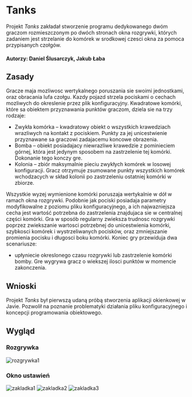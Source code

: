 # Tanks
Projekt _Tanks_ zakładał stworzenie programu dedykowanego dwóm graczom rozmieszczonym po dwóch stronach okna rozgrywki, których zadaniem jest strzelanie do komórek w
srodkowej czesci okna za pomoca przypisanych czołgów.  
#### Autorzy: Daniel Ślusarczyk, Jakub Łaba

## Zasady
Gracze maja mozliwosc wertykalnego poruszania sie swoimi jednostkami, oraz obracania lufa czołgu. Kazdy pojazd strzela
pociskami o cechach mozliwych do okreslenie przez plik konfiguracyjny.
Kwadratowe komórki, które sa obiektem przyznawania punktów graczom, dziela sie na trzy rodzaje:  
- Zwykła komórka – kwadratowy obiekt o wszystkich krawedziach wrazliwych na kontakt z pociskiem. Punkty za jej unicestwienie przyznawane sa graczowi zadajacemu koncowe obrazenia.   
- Bomba – obiekt posiadajacy niewrazliwe krawedzie z pominieciem górnej, która jest jedynym sposobem na zastrzelenie tej komórki. Dokonanie tego konczy gre.  
- Kolonia – zbiór maksymalnie pieciu zwykłych komórek w losowej konfiguracji. Gracz otrzymuje zsumowane punkty wszystkich komórek wchodzacych w skład kolonii po zastrzeleniu ostatniej komórki w zbiorze.  

Wszystkie wyzej wymienione komórki poruszaja wertykalnie w dół w ramach okna rozgrywki. Podobnie jak pociski posiadaja parametry modyfikowalne z poziomu pliku konfiguracyjnego,
a ich najwazniejsza cecha jest wartość potrzebna do zastrzelenia znajdujaca sie w centralnej części komórki. Gra w sposób regularny zwieksza trudnosc rozgrywki poprzez zwiekszanie wartosci potrzebnej do unicestwienia komórki, szybkosci komórek i wystrzeliwanych pocisków, oraz zmniejszanie promienia pocisku i długosci boku komórki. Koniec gry przewiduja dwa scenariusze: 
- upłyniecie okreslonego czasu rozgrywki lub zastrzelenie komórki bomby. Gre wygrywa gracz o wiekszej ilosci punktów w momencie zakonczenia.

## Wnioski
Projekt _Tanks_ był pierwszą udaną próbą stworzenia aplikacji okienkowej w Javie. Pozwolił na poznanie problematyki działania pliku konfiguracyjnego i koncepcji programowania obiektowego. 

## Wygląd
### Rozgrywka
![rozgrywka1](https://user-images.githubusercontent.com/74370363/125438035-615f21cb-048b-419c-ab55-e296f6591966.png)

### Okno ustawień
![zakladka1](https://user-images.githubusercontent.com/74370363/125438349-b97c302a-de82-4079-a3f5-6fcf8d94ebc7.png)
![zakladka2](https://user-images.githubusercontent.com/74370363/125438362-e921ffa3-cf03-4708-aabb-5a6e25f53c09.png)
![zakladka3](https://user-images.githubusercontent.com/74370363/125438371-a84414a3-bfb2-440b-9685-4cb5089522b2.png)
